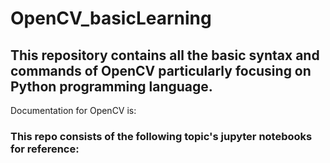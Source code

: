 # OpenCV_basicLearning

<h2> This repository contains all the basic syntax and commands of OpenCV particularly focusing on Python 
  programming language.</h2>
  Documentation for OpenCV is: 
  
  <h3> This repo consists of the following topic's jupyter notebooks for reference:
